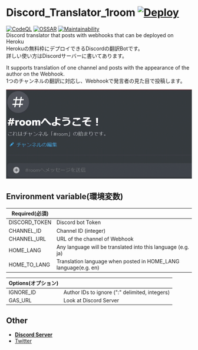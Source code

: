 # Discord_Translator_1room [![Deploy](https://www.herokucdn.com/deploy/button.svg)](https://heroku.com/deploy?template=https://github.com/Charahiro-tan/Discord_Translator_1room) 
[![CodeQL](https://github.com/Charahiro-tan/Discord_Translator_1room/actions/workflows/codeql-analysis.yml/badge.svg)](https://github.com/Charahiro-tan/Discord_Translator_1room/actions/workflows/codeql-analysis.yml) [![OSSAR](https://github.com/Charahiro-tan/Discord_Translator_1room/actions/workflows/ossar-analysis.yml/badge.svg)](https://github.com/Charahiro-tan/Discord_Translator_1room/actions/workflows/ossar-analysis.yml) [![Maintainability](https://api.codeclimate.com/v1/badges/ce35d45738da61afc229/maintainability)](https://codeclimate.com/github/Charahiro-tan/Discord_Translator_1room/maintainability)  
Discord translator that posts with webhooks that can be deployed on Heroku  
Herokuの無料枠にデプロイできるDiscordの翻訳Botです。  
詳しい使い方はDiscordサーバーに書いてあります。  
  
It supports translation of one channel and posts with the appearance of the author on the Webhook.  
1つのチャンネルの翻訳に対応し、Webhookで発言者の見た目で投稿します。
  
![image](img/1room.gif)
## Environment variable(環境変数)  
  
|Required(必須)||
|---|---|
|DISCORD_TOKEN|Discord bot Token|
|CHANNEL_ID|Channel ID (integer)|
|CHANNEL_URL|URL of the channel of Webhook|
|HOME_LANG|Any language will be translated into this language (e.g. ja)|
|HOME_TO_LANG|Translation language when posted in HOME_LANG language(e.g. en)|
  
|Options(オプション)||
|---|---|
|IGNORE_ID|Author IDs to ignore (":" delimited, integers)|
|GAS_URL|Look at Discord Server|
  
## Other
- [__Discord Server__](https://discord.gg/bhpBKCJV8R)
- [Twitter](https://twitter.com/__Charahiro)
